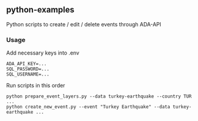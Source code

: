 ## python-examples

Python scripts to create / edit / delete events through ADA-API

### Usage

Add necessary keys into .env

```
ADA_API_KEY=...
SQL_PASSWORD=...
SQL_USERNAME=...
```

Run scripts in this order

```
python prepare_event_layers.py --data turkey-earthquake --country TUR ...
python create_new_event.py --event "Turkey Earthquake" --data turkey-earthquake ...
```
